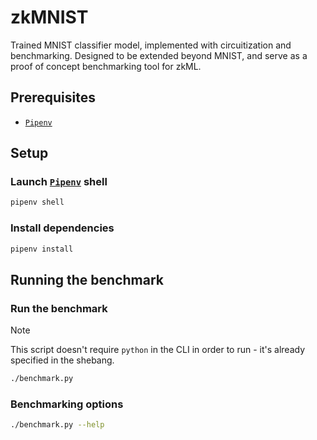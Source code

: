 # zkMNIST

Trained MNIST classifier model, implemented with circuitization and benchmarking. Designed to be extended beyond MNIST, and serve as a proof of concept benchmarking tool for zkML.

## Prerequisites

- [`Pipenv`](https://pipenv.pypa.io/en/latest/)

## Setup

### Launch [`Pipenv`] shell

```bash
pipenv shell
```

### Install dependencies

```bash
pipenv install
```

## Running the benchmark

### Run the benchmark

> [!NOTE]
> This script doesn't require `python` in the CLI in order to run - it's already specified in the shebang.

```bash
./benchmark.py
```

### Benchmarking options

```bash
./benchmark.py --help
```

[`Pipenv`]: https://pipenv.pypa.io/en/latest/ "Pipenv docs"
